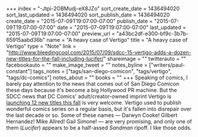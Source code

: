 +++
index = "-Jtpi-2OBMudj-eX8JZo"
sort_create_date = 1436494020
sort_last_updated = 1436494020
sort_publish_date = 1436494020
create_date = "2015-07-09T19:07:00-07:00"
publish_date = "2015-07-09T19:07:00-07:00"
date = "2015-07-09T19:07:00-07:00"
last_updated = "2015-07-09T19:07:00-07:00"
preview_url = "a43bc2df-e300-bf9c-3b7b-65915aabd36b"
name = "A heavy case of Vertigo"
title = "A heavy case of Vertigo"
type = "Note"
link = "http://www.bleedingcool.com/2015/07/09/sdcc-15-vertigo-adds-a-dozen-new-titles-for-the-fall-including-lucifer/"
shareimage = ""
twitterauto = ""
facebookauto = ""
make_image_tweet = ""
notes_byline = ["writers/paul-constant"]
tags_notes = ["tags/san-diego-comicon", "tags/vertigo", "tags/dc-comics"]
notes_about = ""
books = ""
+++
Speaking of comics, I barely pay attention to the news that comes out of San Diego Comicon these days because it's become a big Hollywood PR machine. But the SDCC news that DC Comics' adult/creator-owned imprint Vertigo is [launching 12 new titles this fall](http://www.bleedingcool.com/2015/07/09/sdcc-15-vertigo-adds-a-dozen-new-titles-for-the-fall-including-lucifer/) is very welcome. Vertigo used to publish wonderful comics series on a regular basis, but it's fallen into disrepair over the last decade or so. Some of these names — Darwyn Cooke! Gilbert Hernandez! Mike Allred! Gail Simone! — are very promising, and only one of them (*Lucifer*) appears to be a half-assed *Sandman* ripoff. I like those odds.